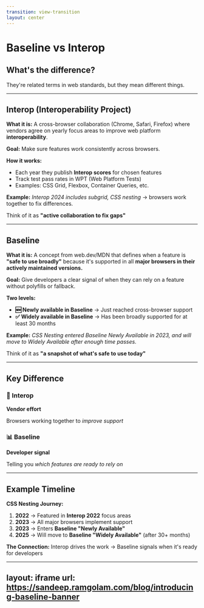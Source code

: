 ```yaml
---
transition: view-transition
layout: center
---
```


# Baseline vs Interop

## What's the difference? 

They're related terms in web standards, but they mean different things.

---

## Interop (Interoperability Project)

<div class="text-lg leading-relaxed">

**What it is:** A cross-browser collaboration (Chrome, Safari, Firefox) where vendors agree on yearly focus areas to improve web platform **interoperability**.

**Goal:** Make sure features work consistently across browsers.

**How it works:** 
- Each year they publish **Interop scores** for chosen features
- Track test pass rates in WPT (Web Platform Tests)
- Examples: CSS Grid, Flexbox, Container Queries, etc.

**Example:** *Interop 2024 includes subgrid, CSS nesting* → browsers work together to fix differences.

</div>

<div class="mt-8 p-4 bg-blue-100 rounded-lg text-blue-900">
Think of it as <strong>"active collaboration to fix gaps"</strong>
</div>

---

## Baseline

<div class="text-lg leading-relaxed">

**What it is:** A concept from web.dev/MDN that defines when a feature is **"safe to use broadly"** because it's supported in all **major browsers in their actively maintained versions.**

**Goal:** Give developers a clear signal of when they can rely on a feature without polyfills or fallback.

**Two levels:**
- **🆕 Newly available in Baseline** → Just reached cross-browser support
- **✅ Widely available in Baseline** → Has been broadly supported for at least 30 months

**Example:** *CSS Nesting entered Baseline Newly Available in 2023, and will move to Widely Available after enough time passes.*

</div>

<div class="mt-8 p-4 bg-green-100 rounded-lg text-green-900">
Think of it as <strong>"a snapshot of what's safe to use today"</strong>
</div>

---

## Key Difference

<div class="grid pt-10 grid-cols-2 gap-8 text-xl">

<div class="p-6 bg-blue-50 rounded-lg text-blue-800 ">
<h3 class="text-2xl font-bold mb-4">🤝 Interop</h3>
<p><strong>Vendor effort</strong></p>
<p class="text-lg mt-2">Browsers working together to <em>improve support</em></p>
</div>

<div class="p-6 bg-green-50 text-green-800 rounded-lg">
<h3 class="text-2xl font-bold  mb-4">📊 Baseline</h3>
<p><strong>Developer signal</strong></p>
<p class="text-lg mt-2">Telling you <em>which features are ready to rely on</em></p>
</div>

</div>

---

## Example Timeline

<div class="timeline text-lg">

**CSS Nesting Journey:**

1. **2022** → Featured in **Interop 2022** focus areas
2. **2023** → All major browsers implement support  
3. **2023** → Enters **Baseline "Newly Available"**
4. **2025** → Will move to **Baseline "Widely Available"** (after 30+ months)

</div>

<div class="mt-8 p-4 bg-yellow-100 rounded-lg text-yellow-900">
<strong>The Connection:</strong> Interop drives the work → Baseline signals when it's ready for developers
</div>

---
layout: iframe
url: https://sandeep.ramgolam.com/blog/introducing-baseline-banner
---